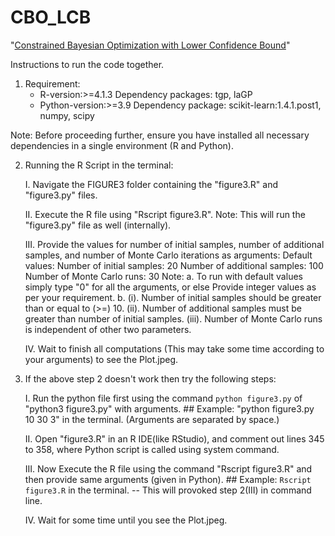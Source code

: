 # CBO_LCB
"[Constrained Bayesian Optimization with Lower Confidence Bound](https://doi.org/10.1080/00401706.2024.2336535)"

Instructions to run the code together.

1. Requirement: <br>
    - R-version:>=4.1.3
        Dependency packages: tgp, laGP
    - Python-version:>=3.9
        Dependency package: scikit-learn:1.4.1.post1, numpy, scipy
 
Note: Before proceeding further, ensure you have installed all necessary dependencies in a single environment (R and Python).

2. Running the R Script in the terminal:

    I. Navigate the FIGURE3 folder containing the "figure3.R" and "figure3.py" files.
    
    II. Execute the R file using "Rscript figure3.R".
            Note: This will run the "figure3.py" file as well (internally).

    III. Provide the values for number of initial samples, number of additional samples, and number of Monte Carlo iterations as arguments:
            Default values: Number of initial samples: 20
                            Number of additional samples: 100
                            Number of Monte Carlo runs: 30
            Note: a. To run with default values simply type "0" for all the arguments, or else Provide integer values as per your requirement.
                  b. (i). Number of initial samples should be greater than or equal to (>=) 10.
                     (ii). Number of additional samples must be greater than number of initial samples.
                     (iii). Number of Monte Carlo runs is independent of other two parameters.

    IV. Wait to finish all computations (This may take some time according to your arguments) to see the Plot.jpeg.


3. If the above step 2 doesn't work then try the following steps:

    I. Run the python file first using the command `python figure3.py` of "python3 figure3.py" with arguments.
            ## Example:  "python figure3.py 10 30 3" in the terminal. (Arguments are separated by space.)

    II. Open "figure3.R" in an R IDE(like RStudio), and comment out lines 345 to 358, where Python script is called using system command.
    
    III. Now Execute the R file using the command "Rscript figure3.R" and then provide same arguments (given in Python).
            ## Example:  `Rscript figure3.R` in the terminal. 
                        -- This will provoked step 2(III) in command line.
    
    IV. Wait for some time until you see the Plot.jpeg.
